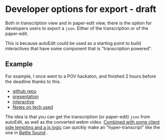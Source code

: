 # Developer options for export - draft

Both in transcription view and in paper-edit view, there is the option for developers users to export a `json`. Either of the transcription or of the paper-edit. 

This is because autoEdit could be used as a starting point to build interactives that have some component that is "transcription powered". 

## Example
For example, I once went to a POV hackaton, and finished 2 hours before the deadline thanks to this. 


- [github repo](https://github.com/pietrop/BattleSounds)
- [presentation](https://docs.google.com/presentation/d/19TB4CpkCDqMJQvhmZF3I9AN7IQ0VsIA8nsfpdHkfDss/)
- [interactive](http://pietropassarelli.com/BattleSounds/)
- [Notes on tech used](https://github.com/pietrop/BattleSounds/blob/master/notes.md)


The idea is that you can get the transcription (or paper-edit) `json` from autoEdit, as well as the converted webm video. [Combined with some client side tempting and a js  logic](https://github.com/pietrop/BattleSounds/blob/master/docs/index.html#L171) can quickly make an "hyper-transcript" like the one in [Battle Sound](http://pietropassarelli.com/BattleSounds/)
.

